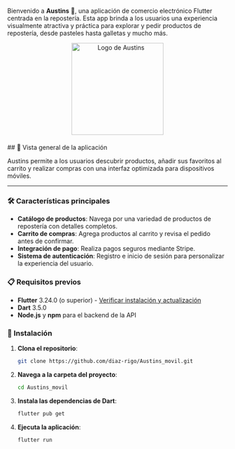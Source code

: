 

Bienvenido a **Austins** 🎂, una aplicación de comercio electrónico Flutter centrada en la repostería. Esta app brinda a los usuarios una experiencia visualmente atractiva y práctica para explorar y pedir productos de repostería, desde pasteles hasta galletas y mucho más.

<div align="center" style="margin-bottom: 20px;">
    <img src="https://static.wixstatic.com/media/64de7c_4d76bd81efd44bb4a32757eadf78d898~mv2_d_1765_2028_s_2.png" alt="Logo de Austins" width="210"/> 
</div>
## 📱 Vista general de la aplicación

Austins permite a los usuarios descubrir productos, añadir sus favoritos al carrito y realizar compras con una interfaz optimizada para dispositivos móviles.


---

### 🛠️ Características principales

- **Catálogo de productos**: Navega por una variedad de productos de repostería con detalles completos.
- **Carrito de compras**: Agrega productos al carrito y revisa el pedido antes de confirmar.
- **Integración de pago**: Realiza pagos seguros mediante Stripe.
- **Sistema de autenticación**: Registro e inicio de sesión para personalizar la experiencia del usuario.

### 📋 Requisitos previos

- **Flutter** 3.24.0 (o superior) - [Verificar instalación y actualización](https://github.com/flutter/flutter.git)
- **Dart** 3.5.0
- **Node.js** y **npm** para el backend de la API

### 🚀 Instalación

1. **Clona el repositorio**:
   ```bash
   git clone https://github.com/diaz-rigo/Austins_movil.git
   ```

2. **Navega a la carpeta del proyecto**:
   ```bash
   cd Austins_movil
   ```

3. **Instala las dependencias de Dart**:
   ```bash
   flutter pub get
   ```

4. **Ejecuta la aplicación**:
   ```bash
   flutter run
   ```
